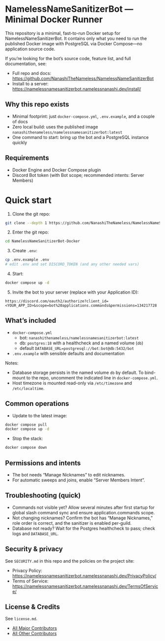 # NamelessNameSanitizerBot — Minimal Docker Runner

This repository is a minimal, fast-to-run Docker setup for NamelessNameSanitizerBot. It contains only what you need to run the published Docker image with PostgreSQL via Docker Compose—no application source code.

If you’re looking for the bot’s source code, feature list, and full documentation, see:

- Full repo and docs: <https://github.com/NanashiTheNameless/NamelessNameSanitizerBot>
- Install to a server: <https://namelessnamesanitizerbot.namelessnanashi.dev/install/>

## Why this repo exists

- Minimal footprint: just `docker-compose.yml`, `.env.example`, and a couple of docs
- Zero local build: uses the published image `nanashithenameless/namelessnamesanitizerbot:latest`
- One command to start: bring up the bot and a PostgreSQL instance quickly

## Requirements

- Docker Engine and Docker Compose plugin
- Discord Bot token (with Bot scope; recommended intents: Server Members)

# Quick start

1) Clone the git repo:

```bash
git clone --depth 1 https://github.com/NanashiTheNameless/NamelessNameSanitizerBot-Docker
```

2) Enter the git repo:

```bash
cd NamelessNameSanitizerBot-Docker
```

3) Create `.env`:

```bash
cp .env.example .env
# edit .env and set DISCORD_TOKEN (and any other needed vars)
```

4) Start:

```bash
docker compose up -d
```

5) Invite the bot to your server (replace with your Application ID):

```text
https://discord.com/oauth2/authorize?client_id=<YOUR_APP_ID>&scope=bot%20applications.commands&permissions=134217728
```

## What’s included

- `docker-compose.yml`
  - bot: `nanashithenameless/namelessnamesanitizerbot:latest`
  - db: `postgres:18` with a healthcheck and a named volume (`db`)
  - default `DATABASE_URL=postgresql://bot:bot@db:5432/bot`
- `.env.example` with sensible defaults and documentation

Notes:

- Database storage persists in the named volume `db` by default. To bind-mount to the repo, uncomment the indicated line in `docker-compose.yml`.
- Host timezone is mounted read-only via `/etc/timezone` and `/etc/localtime`.

## Common operations

- Update to the latest image:

```bash
docker compose pull
docker compose up -d
```

- Stop the stack:

```bash
docker compose down
```

## Permissions and intents

- The bot needs “Manage Nicknames” to edit nicknames.
- For automatic sweeps and joins, enable “Server Members Intent”.

## Troubleshooting (quick)

- Commands not visible yet? Allow several minutes after first startup for global slash command sync and ensure application.commands scope.
- Not changing nicknames? Confirm the bot has “Manage Nicknames,” role order is correct, and the sanitizer is enabled per-guild.
- Database not ready? Wait for the Postgres healthcheck to pass; check logs and `DATABASE_URL`.

## Security & privacy

See `SECURITY.md` in this repo and the policies on the project site:

- Privacy Policy: <https://namelessnamesanitizerbot.namelessnanashi.dev/PrivacyPolicy/>
- Terms of Service: <https://namelessnamesanitizerbot.namelessnanashi.dev/TermsOfService/>

## License & Credits

See `license.md`.

- [All Major Contributors](./CONTRIBUTORS.md)
- [All Other Contributors](https://github.com/NanashiTheNameless/NamelessNameSanitizerBot/graphs/contributors)
